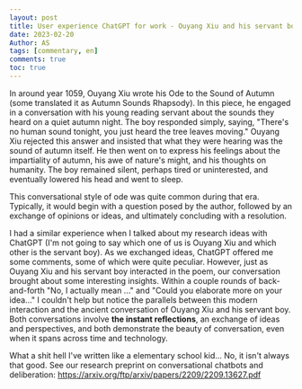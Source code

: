 ```yaml
---
layout: post
title: User experience ChatGPT for work - Ouyang Xiu and his servant boy
date: 2023-02-20
Author: AS 
tags: [commentary, en]
comments: true
toc: true
---
```


In around year 1059, Ouyang Xiu wrote his Ode to the Sound of Autumn (some translated it as Autumn Sounds Rhapsody). 
In this piece, he engaged in a conversation with his young reading servant about the sounds they heard on a quiet autumn night. The boy responded simply, saying, "There's no human sound tonight, you just heard the tree leaves moving." 
Ouyang Xiu rejected this answer and insisted that what they were hearing was the sound of autumn itself.
He then went on to express his feelings about the impartiality of autumn, his awe of nature's might, and his thoughts on humanity. 
The boy remained silent, perhaps tired or uninterested, and eventually lowered his head and went to sleep.

This conversational style of ode was quite common during that era. Typically, it would begin with a question posed by the author, followed by an exchange of opinions or ideas, and ultimately concluding with a resolution.

I had a similar experience when I talked about my research ideas with ChatGPT (I'm not going to say which one of us is Ouyang Xiu and which other is the servant boy). As we exchanged ideas, ChatGPT offered me some comments, some of which were quite peculiar. However, just as Ouyang Xiu and his servant boy interacted in the poem, our conversation brought about some interesting insights.
Within a couple rounds of back-and-forth "No, I actually mean ..." and "Could you elaborate more on your idea..." I couldn't help but notice the parallels between this modern interaction and the ancient conversation of Ouyang Xiu and his servant boy. Both conversations involve **the instant reflections**, an exchange of ideas and perspectives, and both demonstrate the beauty of conversation, even when it spans across time and technology.

What a shit hell I've written like a elementary school kid... 
No, it isn't always that good. See our research preprint on conversational chatbots and deliberation: https://arxiv.org/ftp/arxiv/papers/2209/2209.13627.pdf
